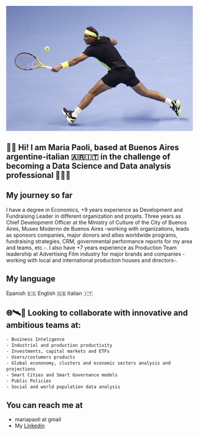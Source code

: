 ![hola](./4XUPBSKFUJIANKBOIDHJEED3I4.jpg)

## 👋🏽 Hi! I am Maria Paoli, based at Buenos Aires argentine-italian 🇦🇷🇮🇹 in the challenge of becoming a Data Science and Data analysis professional 👩🏻‍🚀 

## My journey so far<br>
I have a degree in Economics, +9 years experience as Development and Fundraising Leader in different organization and projets. Three years as Chief Development Officer at the Ministry of Culture of the City of Buenos Aires, Museo Moderno de Buenos Aires -working with organizations, leads as sponsors companies, major donors and allies worldwide programs, fundraising strategies, CRM, governmental performance reports for my area and teams, etc.-.
I also have +7 years experience as Production Team leadership at Advertising Film industry for major brands and companies -working with local and international production houses and directors-.
  
## My language <br>
Epanish 🇪🇸 English 🇬🇧 Italian 🇮🇹 

## 🌐🛰💎 Looking to collaborate with innovative and ambitious teams at: <br>
    - Business Inteligence
    - Industrial and production productivity
    - Investments, capital markets and ETFs
    - Users/costumers products
    - Global econonomy, clusters and economic sectors analysis and projections 
    - Smart Cities and Smart Governance models
    - Public Policies
    - Social and world population data analysis
## You can reach me at

* mariapaoli at gmail
* My [Linkedin](https://www.linkedin.com/in/mariapaoli)
